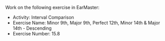 Work on the following exercise in EarMaster:
- Activity: Interval Comparison
- Exercise Name: Minor 9th, Major 9th, Perfect 12th, Minor 14th & Major 14th - Descending
- Exercise Number: 15.8
